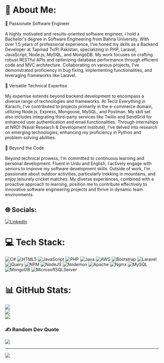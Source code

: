 # 💫 About Me:
🚀 Passionate Software Engineer<br><br>A highly motivated and results-oriented software engineer, I hold a Bachelor's degree in Software Engineering from Bahria University. With over 1.5 years of professional experience, I've honed my skills as a Backend Developer at Tapmad Tv/Pi Pakistan, specializing in PHP, Laravel, JavaScript, Node.js, MySQL, and MongoDB. My work focuses on crafting robust RESTful APIs and optimizing database performance through efficient code and MVC architecture. Collaborating on various projects, I've demonstrated proficiency in bug fixing, implementing functionalities, and leveraging frameworks like Laravel.<br><br>🔧 Versatile Technical Expertise<br><br>My expertise extends beyond backend development to encompass a diverse range of technologies and frameworks. At Teciz Everything in Karachi, I've contributed to projects primarily in the e-commerce domain, utilizing Node.js, Express, Mongoose, MySQL, and Postman. My skill set also includes integrating third-party services like Twilio and SendGrid for enhanced user authentication and email functionalities. Through internships at NRDI (Naval Research & Development Institute), I've delved into research on emerging technologies, enhancing my proficiency in Python and problem-solving abilities.<br><br>🌟 Beyond the Code<br><br>Beyond technical prowess, I'm committed to continuous learning and personal development. Fluent in Urdu and English, I actively engage with seniors to improve my software development skills. Outside of work, I'm passionate about outdoor activities, particularly trekking in mountains, and enjoy leisurely cricket matches. My diverse experiences, combined with a proactive approach to learning, position me to contribute effectively to innovative software engineering projects and thrive in dynamic team environments.


## 🌐 Socials:
[![LinkedIn](https://img.shields.io/badge/LinkedIn-%230077B5.svg?logo=linkedin&logoColor=white)](https://linkedin.com/in/https://www.linkedin.com/in/obaid-ur-rehman-52a733209/) 

# 💻 Tech Stack:
![C#](https://img.shields.io/badge/c%23-%23239120.svg?style=for-the-badge&logo=csharp&logoColor=white) ![HTML5](https://img.shields.io/badge/html5-%23E34F26.svg?style=for-the-badge&logo=html5&logoColor=white) ![JavaScript](https://img.shields.io/badge/javascript-%23323330.svg?style=for-the-badge&logo=javascript&logoColor=%23F7DF1E) ![PHP](https://img.shields.io/badge/php-%23777BB4.svg?style=for-the-badge&logo=php&logoColor=white) ![Java](https://img.shields.io/badge/java-%23ED8B00.svg?style=for-the-badge&logo=openjdk&logoColor=white) ![AWS](https://img.shields.io/badge/AWS-%23FF9900.svg?style=for-the-badge&logo=amazon-aws&logoColor=white) ![Bootstrap](https://img.shields.io/badge/bootstrap-%238511FA.svg?style=for-the-badge&logo=bootstrap&logoColor=white) ![Laravel](https://img.shields.io/badge/laravel-%23FF2D20.svg?style=for-the-badge&logo=laravel&logoColor=white) ![jQuery](https://img.shields.io/badge/jquery-%230769AD.svg?style=for-the-badge&logo=jquery&logoColor=white) ![NPM](https://img.shields.io/badge/NPM-%23CB3837.svg?style=for-the-badge&logo=npm&logoColor=white) ![NodeJS](https://img.shields.io/badge/node.js-6DA55F?style=for-the-badge&logo=node.js&logoColor=white) ![Nodemon](https://img.shields.io/badge/NODEMON-%23323330.svg?style=for-the-badge&logo=nodemon&logoColor=%BBDEAD) ![Apache](https://img.shields.io/badge/apache-%23D42029.svg?style=for-the-badge&logo=apache&logoColor=white) ![Nginx](https://img.shields.io/badge/nginx-%23009639.svg?style=for-the-badge&logo=nginx&logoColor=white) ![MySQL](https://img.shields.io/badge/mysql-%2300000f.svg?style=for-the-badge&logo=mysql&logoColor=white) ![MongoDB](https://img.shields.io/badge/MongoDB-%234ea94b.svg?style=for-the-badge&logo=mongodb&logoColor=white) ![MicrosoftSQLServer](https://img.shields.io/badge/Microsoft%20SQL%20Server-CC2927?style=for-the-badge&logo=microsoft%20sql%20server&logoColor=white)
# 📊 GitHub Stats:
![](https://github-readme-stats.vercel.app/api?username=ubaid123-eng&theme=dark&hide_border=false&include_all_commits=false&count_private=false)<br/>
![](https://github-readme-streak-stats.herokuapp.com/?user=ubaid123-eng&theme=dark&hide_border=false)<br/>
![](https://github-readme-stats.vercel.app/api/top-langs/?username=ubaid123-eng&theme=dark&hide_border=false&include_all_commits=false&count_private=false&layout=compact)

### ✍️ Random Dev Quote
![](https://quotes-github-readme.vercel.app/api?type=horizontal&theme=radical)

---
[![](https://visitcount.itsvg.in/api?id=ubaid123-eng&icon=0&color=0)](https://visitcount.itsvg.in)
